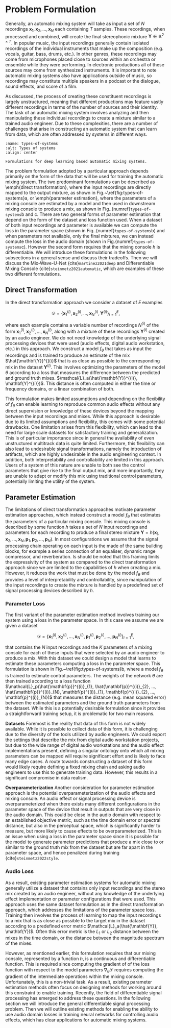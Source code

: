 # Problem Formulation

Generally, an automatic mixing system will take as input a set of $N$ recordings $\mathbf{x_1}, \mathbf{x}_2, ..., \mathbf{x}_N$ each containing $T$ samples. These recordings, when processed and combined, will create the final stereophonic mixture $\mathbf{Y} \in \mathbb{R}^{2 \times T}$. In popular music, the input recordings generally contain isolated recordings of the individual instruments that make up the composition (e.g. vocals, guitar, bass, drums, etc.). In other genres, these recordings may come from microphones placed close to sources within an orchestra or ensemble while they were performing. In electronic productions all of these sources may come from synthesized instruments. It is important to note automatic mixing systems also have applications outside of music, so recordings may constitute multiple speakers in a podcast or the dialogue, sound effects, and score of a film.

As discussed, the process of creating these constituent recordings is largely unstructured, meaning that different productions may feature vastly different recordings in terms of the number of sources and their identity. The task of an automatic mixing system involves analyzing and then manipulating these individual recordings to create a mixture similar to a trained audio engineer. Due to these complexities, there are a number of challenges that arise in constructing an automatic system that can learn from data, which are often addressed by systems in different ways.

```{figure} /assets/figures/types-of-systems.svg
:name: types-of-systems
:alt: Types of systems
:align: center

Formulations for deep learning based automatic mixing systems.
```

The problem formulation adopted by a particular approach depends primarily on the form of the data that will be used for training the automatic mixing system. The two predominant formulations can be described as \emph{direct transformation}, where the input recordings are directly mapped to the output mixture, as shown in Fig.~\ref{fig:types-of-systems}a, or \emph{parameter estimation}, where the parameters of a mixing console are estimated by a model and then used in downstream mixing console to produce a mix, as shown in Fig..{numref}`types-of-systems`b and c. 
There are two general forms of parameter estimation that depend on the form of the dataset and loss function used. When a dataset of both input recordings and parameter is available we can compute the loss in the parameter space (shown in Fig..{numref}`types-of-systems`b) and when parameters not available, only the final mixtures, we can instead compute the loss in the audio domain (shown in Fig.{numref}`types-of-systems`c). However the second form requires that the mixing console $h$ is differentiable. We will introduce these formulations in the following subsections in a general sense and discuss their tradeoffs. Then we will discuss the Mix-Wave-U-Net {cite}`martinez2021deep` and Differentiable Mixing Console {cite}`steinmetz2021automatic`, which are examples of these two different formulations.

## Direct Transformation

In the direct transformation approach we consider a dataset of $E$ examples

$$
\mathcal{D} = \{  \mathbf{x}^{(i)}_{1}, \mathbf{x}^{(i)}_{2}, ..., \mathbf{x}^{(i)}_{N}, \mathbf{Y}^{(i)} \}_{i=1}^E,
$$

where each example contains a variable number of recordings $N^{(i)}$ of the form $\mathbf{x}^{(i)}_{1}, \mathbf{x}^{(i)}_{2}, ..., \mathbf{x}^{(i)}_{N}$, along with a mixture of these recordings $\mathbf{Y}^{(i)}$ created by an audio engineer. 
We do not need knowledge of the underlying signal processing devices that were used (audio effects, digital audio workstation, etc.) in this approach. 
We construct a model $f_\theta$ that takes as input the recordings and is trained to produce an estimate of the mix $\hat{\mathbf{Y}}^{(i)}$ that is as close as possible to the corresponding mix in the dataset $\mathbf{Y}^{(i)}$. 
This involves optimizing the parameters of the model $\theta$ according to a loss that measures the difference between the predicted and ground truth mixes. $\mathcal{L}_a(\hat{\mathbf{Y}}^{(i)}, \mathbf{Y}^{(i)})$. This distance is often computed in either the time or frequency domains, or a linear combination of both. 

This formulation makes limited assumptions and depending on the flexibility of $f_\theta$ can enable learning to reproduce common audio effects without any direct supervision or knowledge of these devices beyond the mapping between the input recordings and mixes.
While this approach is desirable due to its limited assumptions and flexibility, this comes with some potential drawbacks. One limitation arises from this flexibility, which can lead to the need for large scale datasets for satisfactory training and generalization. This is of particular importance since in general the availability of even unstructured multitrack data is quite limited. Furthermore, this flexibility can also lead to undesirable signal transformations, namely the introduction of artifacts, which are highly undesirable in the audio engineering context. In addition, both interpretability and controllability are limited in this approach. Users of a system of this nature are unable to both see the control parameters that give rise to the final output mix, and more importantly, they are unable to adapt or modify this mix using traditional control parameters, potentially limiting the utility of the system.

## Parameter Estimation

The limitations of direct transformation approaches motivate parameter estimation approaches, which instead construct a model $f_\theta$ that estimates the parameters of a particular mixing console. This mixing console is described by some function $h$ takes a set of $N$ input recordings and parameters for each recording to produce a final stereo mixture $\mathbf{Y} = h(\mathbf{x}_{1}, \mathbf{x}_{2}, ..., \mathbf{x}_{N}, \mathbf{p}_1, \mathbf{p}_2, ..., \mathbf{p}_N)$. In most configurations we assume that the signal processing chain operating on each input is the made of the same building blocks, for example a series connection of an equaliser, dynamic range compressor, and reverberation.
Is should be noted that this framing limits the expressivity of the system as compared to the direct transformation approach since we are limited to the capabilities of $h$ when creating a mix. However, it reduces the work that must be done by the model $f_\theta$ and provides a level of interpretability and controllability, since manipulation of the input recordings to create the mixture is handled by a predefined set of signal processing devices described by $h$.

### Parameter Loss

The first variant of the parameter estimation method involves training our system using a loss in the parameter space. In this case we assume we are given a dataset 

$$
    \mathcal{D} = \{ \mathbf{x}^{(i)}_{1}, \mathbf{x}^{(i)}_{2}, ..., \mathbf{x}^{(i)}_{N}, \mathbf{p}^{(i)}_{1}, \mathbf{p}^{(i)}_{2}, ..., \mathbf{p}^{(i)}_{N} \}_{i=1}^E,
$$

that contains the $N$ input recordings and the $K$ parameters of a mixing console for each of these inputs that were selected by an audio engineer to produce a mix.
With this dataset we could design a model that learns to estimate these parameters computing a loss in the parameter space. This formulation is shown in Fig.~\ref{fig:types-of-systems}b, where a model $f_\theta$ is trained to estimate control parameters. The weights of the network $\theta$ are then trained according to a loss function $\mathcal{L}_p(\hat{\mathbf{p}}^{(i)}_{1}, \hat{\mathbf{p}}^{(i)}_{2}, ..., \hat{\mathbf{p}}^{(i)}_{N}, \mathbf{p}^{(i)}_{1}, \mathbf{p}^{(i)}_{2}, ..., \mathbf{p}^{(i)}_{N})$ that measures the distance (e.g. mean squared error) between the estimated parameters and the ground truth parameters from the dataset. While this is a potentially desirable formulation since it provides a straightforward training setup, it is problematic for two main reasons.

**Datasets** Foremost is the reality that data of this form is not widely available. While it is possible to collect data of this form, it is challenging due to the diversity of the tools utilized by audio engineers. We could export the settings that describe the mix from digital audio workstation projects, but due to the wide range of digital audio workstations and the audio effect implementations present, defining a singular ontology onto which all mixing parameters can be mapped will require significant effort and is likely to face many edge cases. A route towards constructing a dataset of this form would likely require defining a fixed mixing chain and asking audio engineers to use this to generate training data. However, this results in a significant compromise in data realism.

**Overparameterization** Another consideration for parameter estimation approach is the potential overparameterization of the audio effects and mixing console. An audio effect or signal processing device is overparameterized when there exists many different configurations in the parameter space of the device that result in outputs that are very close in the audio domain. 
This could be close in the audio domain with respect to an established objective metric, such as the time domain error or spectral distance, but also in the perceptual space, which is significantly harder to measure, but more likely to cause effects to be overparameterized. 
This is an issue when using a loss in the parameter space since it is possible for the model to generate parameter predictions that produce a mix close to or similar to the ground truth mix from the dataset but are far apart in the parameter space, and hence penalized during training {cite}`steinmetz2022style`.

### Audio Loss

As a result, existing parameter estimation systems for automatic mixing generally utilize a dataset that contains only input recordings and the stereo mix created by an audio engineer, without any knowledge of the underlying effect implementation or parameter configurations that were used. This approach uses the same dataset formulation as in the direct transformation approach, which addresses the limitations of the parameter space loss. Training then involves the process of learning to map the input recordings to a mix that is as close as possible to the target mix in the dataset according to a predefined error metric $\mathcal{L}_a(\hat{\mathbf{Y}}, \mathbf{Y})$. Often this error metric is the $L_1$ or $L_2$ distance between the mixes in the time domain, or the distance between the magnitude spectrum of the mixes. 

However, as mentioned earlier, this formulation requires that our mixing console, represented by a function $h$, is a continuous and differentiable function.
This is required since computing the gradient of of the loss function with respect to the model parameters $\nabla_\theta \mathcal{L}$ requires computing the gradient of the intermediate operations within the mixing console. 
Unfortunately, this is a non-trivial task. 
As a result, existing parameter estimation methods often focus on designing methods for working around this constraint to enable training. 
Recently, the field of differentiable signal processing has emerged to address these questions. 
In the following section we will introduce the general differentiable signal processing problem. 
Then we will outline existing methods for enabling the ability to use audio domain losses in training neural networks for controlling audio effects, which has clear applications for automatic mixing systems. 
